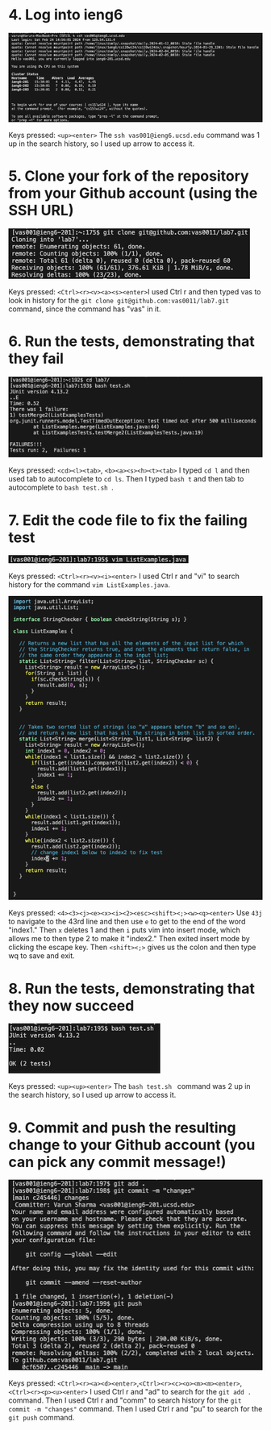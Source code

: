 # 4.  Log into ieng6
![Image](part4.png)

Keys pressed: ```<up><enter>```  The ```ssh vas001@ieng6.ucsd.edu``` command was 1 up in the search history, so I used up arrow to access it.
# 5. Clone your fork of the repository from your Github account (using the SSH URL)
![Image](part5.png)

Keys pressed: ```<Ctrl><r><v><a><s><enter>```I used Ctrl r and then typed vas to look in history for the ```git clone git@github.com:vas0011/lab7.git``` command, since the command has "vas" in it.
# 6. Run the tests, demonstrating that they fail
![Image](part6.png)

Keys pressed: ```<cd><l><tab>```, ```<b><a><s><h><t><tab>``` I typed ```cd l``` and then used tab to autocomplete to ```cd ls```. Then I typed ```bash t``` and then tab to autocomplete to ```bash test.sh ```.
# 7. Edit the code file to fix the failing test
![Image](part7.png)

Keys pressed: ```<Ctrl><r><v><i><enter>``` I used Ctrl r and "vi" to search history for the command ```vim ListExamples.java```. 

![Image](part72.png)

Keys pressed: ```<4><3><j><e><x><i><2><esc><shift><;><w><q><enter>``` Use ```43j``` to navigate to the 43rd line and then use ```e``` to get to the end of the word "index1." Then ```x``` deletes 1 and then ```i``` puts vim into insert mode, which allows me to then type 2 to make it "index2." Then exited insert mode by clicking the escape key. Then ```<shift><;>``` gives us the colon and then type wq to save and exit.

# 8. Run the tests, demonstrating that they now succeed
![Image](part8.png)

Keys pressed: ```<up><up><enter>``` The ```bash test.sh ``` command was 2 up in the search history, so I used up arrow to access it.
# 9. Commit and push the resulting change to your Github account (you can pick any commit message!)
![Image](part9.png)

Keys pressed: ```<Ctrl><r><a><d><enter>```,```<Ctrl><r><c><o><m><m><enter>```, ```<Ctrl><r><p><u><enter>``` I used Ctrl r and  "ad" to search for the ```git add .``` command. Then I used Ctrl r and "comm" to search history for the ```git commit -m "changes"``` command. Then I used Ctrl r and "pu" to search for the ```git push``` command.
